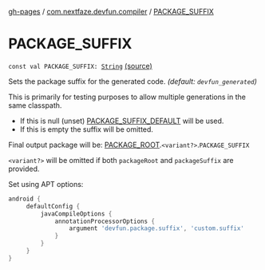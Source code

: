 [gh-pages](../index.md) / [com.nextfaze.devfun.compiler](index.md) / [PACKAGE_SUFFIX](./-p-a-c-k-a-g-e_-s-u-f-f-i-x.md)

# PACKAGE_SUFFIX

`const val PACKAGE_SUFFIX: `[`String`](https://kotlinlang.org/api/latest/jvm/stdlib/kotlin/-string/index.html) [(source)](https://github.com/NextFaze/dev-fun/tree/master/devfun-compiler/src/main/java/com/nextfaze/devfun/compiler/Compiler.kt#L110)

Sets the package suffix for the generated code. *(default: `devfun_generated`)*

This is primarily for testing purposes to allow multiple generations in the same classpath.

* If this is null (unset) [PACKAGE_SUFFIX_DEFAULT](-p-a-c-k-a-g-e_-s-u-f-f-i-x_-d-e-f-a-u-l-t.md) will be used.
* If this is empty the suffix will be omitted.

Final output package will be: [PACKAGE_ROOT](-p-a-c-k-a-g-e_-r-o-o-t.md).`<variant?>`.`PACKAGE_SUFFIX`

`<variant?>` will be omitted if both `packageRoot` and `packageSuffix` are provided.

Set using APT options:

``` gradle
android {
     defaultConfig {
         javaCompileOptions {
             annotationProcessorOptions {
                 argument 'devfun.package.suffix', 'custom.suffix'
             }
         }
     }
}
```

